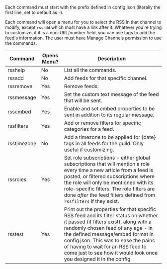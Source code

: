 Each command must start with the prefix defined in config.json (literally the first line, set to default as `~`).

Each command will open a menu for you to select the RSS in that channel to modify, except `rssadd` which must have a link after it. Whatever you're trying to customize, if it is a non-URL/number field, you can use tags to add the feed's information. The user must have Manage Channels permission to use the commands.

|Command|Opens Menu?|Description|
|-------|-----------|----|
|rsshelp|No|List all the commands.|
|rssadd|No|Add feeds for that specific channel.|
|rssremove|Yes|Remove feeds.|
|rssmessage|Yes|Set the custom text message of the feed that will be sent.|
|rssembed|Yes|Enable and set embed properties to be sent in addition to its regular message.|
|rssfilters|Yes|Add or remove filters for specific categories for a feed.|
|rsstimezone|No|Add a timezone to be applied for {date} tags in all feeds for the guild. Only useful if customizing.|
|rssroles|Yes|Set role subscriptions - either global subscriptions that will mention a role every time a new article from a feed is posted, or filtered subscriptions where the role will only be mentioned with its role-specific filters. The role filters are done *after* the feed filters defined from `rssfilters` if they exist.|
|rsstest|Yes|Print out the properties for that specific RSS feed and its filter status on whether it passed (if filters exist), along with a randomly chosen feed of any age - in the defined message/embed format in config.json. This was to ease the pains of having to wait for an RSS feed to come just to see how it would look once you designed it in the config.|